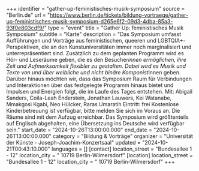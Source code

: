 +++
identifier = "gather-up-feministisches-musik-symposium"
source = "Berlin.de"
url = "https://www.berlin.de/tickets/bildung-vortraege/gather-up-feministisches-musik-symposium-d265e6f2-09d3-4dba-85a3-93f0e803cdf9/"
type = "event"
title = "Gather Up: feministisches Musik Symposium"
subtitle = "Karte"
description = "Das Symposium umfasst Aufführungen und Vorträge aus feministischen, queeren und LGBTQIA+-Perspektiven, die an den Kunstuniversitäten immer noch marginalisiert und unterrepräsentiert sind.
Zusätzlich zu dem geplanten Programm wird es Hör- und Leseräume geben, die es den Besucher*innen ermöglichen, ihre Zeit und Aufmerksamkeit flexibler zu gestalten. Dabei wird es Musik und Texte von und über weibliche und nicht binäre Komponist*innen geben. Darüber hinaus möchten wir, dass das Symposium Raum für Verbindungen und Interaktionen über das festgelegte Programm hinaus bietet und Impulsen und Energien folgt, die im Laufe des Tages entstehen.
Mit: Abigail Sanders, Coila-Leah Enderstein, Jonathan Lauwers, Kei Watanabe, Mmakgosi Kgabi, Neo Hülcker, Raras Umaratih
Eintritt: frei
Kostenlose Kinderbetreuung ist verfügbar, bitte melden Sie sich im Voraus an.
Die Räume sind mit dem Aufzug erreichbar.
Das Symposium wird größtenteils auf Englisch abgehalten, eine Übersetzung ins Deutsche wird verfügbar sein."
start_date = "2024-10-26T13:00:00.000"
end_date = "2024-10-26T13:00:00.000"
category = "Bildung & Vorträge"
organizer = "Universität der Künste - Joseph-Joachim-Konzertsaal"
updated = "2024-10-21T00:43:10.000"
languages = []
[contact]
location_street = "Bundesallee 1 - 12"
location_city = " 10719 Berlin-Wilmersdorf"
[location]
location_street = "Bundesallee 1 - 12"
location_city = " 10719 Berlin-Wilmersdorf"
+++